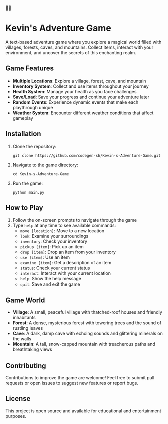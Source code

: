 🌈🌈
# Kevin's Adventure Game

A text-based adventure game where you explore a magical world filled with villages, forests, caves, and mountains. Collect items, interact with your environment, and uncover the secrets of this enchanting realm.

## Game Features

- **Multiple Locations**: Explore a village, forest, cave, and mountain
- **Inventory System**: Collect and use items throughout your journey
- **Health System**: Manage your health as you face challenges
- **Save/Load**: Save your progress and continue your adventure later
- **Random Events**: Experience dynamic events that make each playthrough unique
- **Weather System**: Encounter different weather conditions that affect gameplay

## Installation

1. Clone the repository:
   ```
   git clone https://github.com/codegen-sh/Kevin-s-Adventure-Game.git
   ```

2. Navigate to the game directory:
   ```
   cd Kevin-s-Adventure-Game
   ```

3. Run the game:
   ```
   python main.py
   ```

## How to Play

1. Follow the on-screen prompts to navigate through the game
2. Type `help` at any time to see available commands:
   - `move [location]`: Move to a new location
   - `look`: Examine your surroundings
   - `inventory`: Check your inventory
   - `pickup [item]`: Pick up an item
   - `drop [item]`: Drop an item from your inventory
   - `use [item]`: Use an item
   - `examine [item]`: Get a description of an item
   - `status`: Check your current status
   - `interact`: Interact with your current location
   - `help`: Show the help message
   - `quit`: Save and exit the game

## Game World

- **Village**: A small, peaceful village with thatched-roof houses and friendly inhabitants
- **Forest**: A dense, mysterious forest with towering trees and the sound of rustling leaves
- **Cave**: A dark, damp cave with echoing sounds and glittering minerals on the walls
- **Mountain**: A tall, snow-capped mountain with treacherous paths and breathtaking views

## Contributing

Contributions to improve the game are welcome! Feel free to submit pull requests or open issues to suggest new features or report bugs.

## License

This project is open source and available for educational and entertainment purposes.
